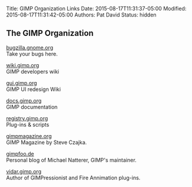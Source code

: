 Title: GIMP Organization Links
Date: 2015-08-17T11:31:37-05:00
Modified: 2015-08-17T11:31:42-05:00
Authors: Pat David
Status: hidden


## The GIMP Organization

[bugzilla.gnome.org](https://bugzilla.gnome.org)  
 Take your bugs here.

[wiki.gimp.org](http://wiki.gimp.org)  
 GIMP developers wiki

[gui.gimp.org](http://gui.gimp.org "GIMP Usability")  
 GIMP UI redesign Wiki

[docs.gimp.org](http://docs.gimp.org)  
 GIMP documentation

[registry.gimp.org](http://registry.gimp.org)  
 Plug-ins & scripts

[gimpmagazine.org](http://gimpmagazine.org)  
 GIMP Magazine by Steve Czajka.

[gimpfoo.de](http://gimpfoo.de)  
 Personal blog of Michael Natterer, GIMP's maintainer.

[vidar.gimp.org](http://vidar.botfu.org)  
 Author of GIMPressionist and Fire Annimation plug-ins.
